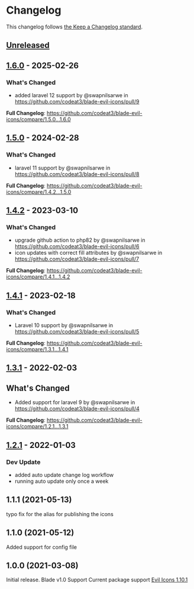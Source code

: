 # Changelog

This changelog follows [the Keep a Changelog standard](https://keepachangelog.com).

## [Unreleased](https://github.com/codeat3/blade-evil-icons/compare/1.6.0...HEAD)

## [1.6.0](https://github.com/codeat3/blade-evil-icons/compare/1.5.0...1.6.0) - 2025-02-26

### What's Changed

* added laravel 12 support by @swapnilsarwe in https://github.com/codeat3/blade-evil-icons/pull/9

**Full Changelog**: https://github.com/codeat3/blade-evil-icons/compare/1.5.0...1.6.0

## [1.5.0](https://github.com/codeat3/blade-evil-icons/compare/1.4.2...1.5.0) - 2024-02-28

### What's Changed

* laravel 11 support by @swapnilsarwe in https://github.com/codeat3/blade-evil-icons/pull/8

**Full Changelog**: https://github.com/codeat3/blade-evil-icons/compare/1.4.2...1.5.0

## [1.4.2](https://github.com/codeat3/blade-evil-icons/compare/1.4.1...1.4.2) - 2023-03-10

### What's Changed

- upgrade github action to php82 by @swapnilsarwe in https://github.com/codeat3/blade-evil-icons/pull/6
- icon updates with correct fill attributes by @swapnilsarwe in https://github.com/codeat3/blade-evil-icons/pull/7

**Full Changelog**: https://github.com/codeat3/blade-evil-icons/compare/1.4.1...1.4.2

## [1.4.1](https://github.com/codeat3/blade-evil-icons/compare/1.3.1...1.4.1) - 2023-02-18

### What's Changed

- Laravel 10 support by @swapnilsarwe in https://github.com/codeat3/blade-evil-icons/pull/5

**Full Changelog**: https://github.com/codeat3/blade-evil-icons/compare/1.3.1...1.4.1

## [1.3.1](https://github.com/codeat3/blade-evil-icons/compare/1.2.1...1.3.1) - 2022-02-03

## What's Changed

- Added support for laravel 9 by @swapnilsarwe in https://github.com/codeat3/blade-evil-icons/pull/4

**Full Changelog**: https://github.com/codeat3/blade-evil-icons/compare/1.2.1...1.3.1

## [1.2.1](https://github.com/codeat3/blade-evil-icons/compare/1.1.1...1.2.1) - 2022-01-03

### Dev Update

- added auto update change log workflow
- running auto update only once a week

## 1.1.1 (2021-05-13)

typo fix for the alias for publishing the icons

## 1.1.0 (2021-05-12)

Added support for config file

## 1.0.0 (2021-03-08)

Initial release.
Blade v1.0 Support
Current package support [Evil Icons 1.10.1](https://github.com/evil-icons/evil-icons/releases/tag/1.10.1)
